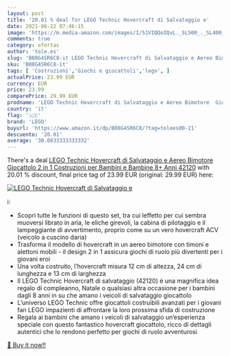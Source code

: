 ```yaml
---
layout: post
title: '20.01 % deal for LEGO Technic Hovercraft di Salvataggio e'
date: 2021-06-22 07:46:15
image: 'https://m.media-amazon.com/images/I/51VIQQoIQvL._SL500_._SL400_.jpg'
comments: true
category: ofertas
author: 'tole.es'
slug: 'B08G4SR6C8-it LEGO Technic Hovercraft di Salvataggio e Aereo Bimotore...'
sku: 'B08G4SR6C8-it'
tags: [ 'Costruzioni','Giochi e giocattoli','lego', ]
actualPrice: 23.99 EUR
currency: EUR
price: 23.99
comparePrice: 29.99 EUR
prodname: 'LEGO Technic Hovercraft di Salvataggio e Aereo Bimotore  Giocattolo 2 in 1  Costruzioni per Bambini e Bambine 8+ Anni  42120'
country: 'it'
flag: '🇮🇹'
brand: 'LEGO'
buyurl: 'https://www.amazon.it/dp/B08G4SR6C8/?tag=tolees00-21'
descuento: '20.01'
average: '30.0833333333332'
---
```


There's a deal [LEGO Technic Hovercraft di Salvataggio e Aereo Bimotore  Giocattolo 2 in 1  Costruzioni per Bambini e Bambine 8+ Anni  42120](https://www.amazon.it/dp/B08G4SR6C8/?tag=tolees00-21)  with  20.01 % discount, final price tag of  23.99 EUR (original: 29.99 EUR) here:

[![LEGO Technic Hovercraft di Salvataggio e](https://m.media-amazon.com/images/I/51VIQQoIQvL._SL500_._SL400_.jpg)](https://www.amazon.it/dp/B08G4SR6C8/?tag=tolees00-21)

ℹ️:

- Scopri tutte le funzioni di questo set, tra cui leffetto per cui sembra muoversi librato in aria, le eliche girevoli, la cabina di pilotaggio e il lampeggiante di avvertimento, proprio come su un vero hovercraft ACV (veicolo a cuscino daria)
- Trasforma il modello di hovercraft in un aereo bimotore con timoni e alettoni mobili - il design 2 in 1 assicura giochi di ruolo più divertenti per i giovani eroi
- Una volta costruito, l’hovercraft misura 12 cm di altezza, 24 cm di lunghezza e 13 cm di larghezza
- Il LEGO Technic Hovercraft di salvataggio (42120) è una magnifica idea regalo di compleanno, Natale o qualsiasi altra occasione per i bambini dagli 8 anni in su che amano i veicoli di salvataggio giocattolo
- L’universo LEGO Technic offre giocattoli costruibili avanzati per i giovani fan LEGO impazienti di affrontare la loro prossima sfida di costruzione
- Regala ai bambini che amano i veicoli di salvataggio un’esperienza speciale con questo fantastico hovercraft giocattolo, ricco di dettagli autentici che lo rendono perfetto per giochi di ruolo avventurosi

[🛒 Buy it now!!](https://www.amazon.it/dp/B08G4SR6C8/?tag=tolees00-21)
